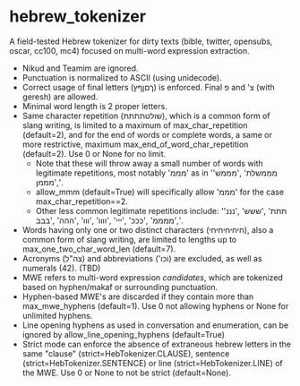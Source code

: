 # hebrew_tokenizer
A field-tested Hebrew tokenizer for dirty texts (bible, twitter, opensubs, oscar, cc100, mc4) focused on multi-word expression extraction.

* Nikud and Teamim are ignored.
* Punctuation is normalized to ASCII (using unidecode).
* Correct usage of final letters (ךםןףץ) is enforced. Final פ and 'צ (with geresh) are allowed.
* Minimal word length is 2 proper letters.
* Same character repetition (שולטתתתת), which is a common form of slang writing, is limited to a maximum of max_char_repetition (default=2),
    and for the end of words or complete words, a same or more restrictive, maximum max_end_of_word_char_repetition (default=2). Use 0 or None for no limit.
    * Note that these will throw away a small number of words with legitimate repetitions, most notably 'מממ' as in 'מממשלת' ,'מממש' ,'מממן'.
    * allow_mmm (default=True) will specifically allow 'מממ' for the case max_char_repetition==2.
    * Other less common legitimate repetitions include: 'תתת' ,'ששש' ,'נננ' ,'ממממ' ,'כככ' ,'ייי' ,'וווו' ,'ווו' ,'ההה' ,'בבב'.
* Words having only one or two distinct characters (חיחיחיחיחי), also a common form of slang writing, are limited to lengths up to max_one_two_char_word_len (default=7).
* Acronyms (צה"ל) and abbreviations ('וכו) are excluded, as well as numerals (42). (TBD)
* MWE refers to multi-word expression *candidates*, which are tokenized based on hyphen/makaf or surrounding punctuation.
* Hyphen-based MWE's are discarded if they contain more than max_mwe_hyphens (default=1). Use 0 not allowing hyphens or None for unlimited hyphens.
* Line opening hyphens as used in conversation and enumeration, can be ignored by allow_line_opening_hyphens (default=True)
* Strict mode can enforce the absence of extraneous hebrew letters in the same "clause" (strict=HebTokenizer.CLAUSE),
    sentence (strict=HebTokenizer.SENTENCE) or line (strict=HebTokenizer.LINE) of the MWE. Use 0 or None to not be strict (default=None).
